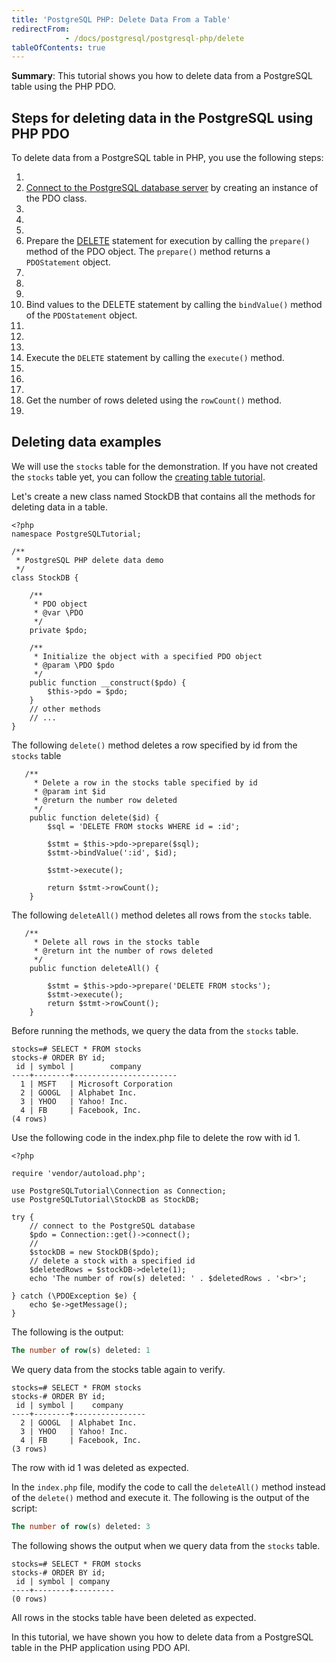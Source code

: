 ```yaml
---
title: 'PostgreSQL PHP: Delete Data From a Table'
redirectFrom: 
            - /docs/postgresql/postgresql-php/delete
tableOfContents: true
---
```



**Summary**: This tutorial shows you how to delete data from a PostgreSQL table using the PHP PDO.

## Steps for deleting data in the PostgreSQL using PHP PDO

To delete data from a PostgreSQL table in PHP, you use the following steps:

1.
2. [Connect to the PostgreSQL database server](/docs/postgresql/postgresql-php/connect) by creating an instance of the PDO class.
3.
4.
5.
6. Prepare the [DELETE](/docs/postgresql/postgresql-delete) statement for execution by calling the `prepare()` method of the PDO object. The `prepare()` method returns a `PDOStatement` object.
7.
8.
9.
10. Bind values to the DELETE statement by calling the `bindValue()` method of the `PDOStatement` object.
11.
12.
13.
14. Execute the `DELETE` statement by calling the `execute()` method.
15.
16.
17.
18. Get the number of rows deleted using the `rowCount()` method.
19.

## Deleting data examples

We will use the `stocks` table for the demonstration. If you have not created the `stocks` table yet, you can follow the [creating table tutorial](/docs/postgresql/postgresql-php/create-tables).

Let's create a new class named StockDB that contains all the methods for deleting data in a table.

```
<?php
namespace PostgreSQLTutorial;

/**
 * PostgreSQL PHP delete data demo
 */
class StockDB {

    /**
     * PDO object
     * @var \PDO
     */
    private $pdo;

    /**
     * Initialize the object with a specified PDO object
     * @param \PDO $pdo
     */
    public function __construct($pdo) {
        $this->pdo = $pdo;
    }
    // other methods
    // ...
}
```

The following `delete()` method deletes a row specified by id from the `stocks` table

```
   /**
     * Delete a row in the stocks table specified by id
     * @param int $id
     * @return the number row deleted
     */
    public function delete($id) {
        $sql = 'DELETE FROM stocks WHERE id = :id';

        $stmt = $this->pdo->prepare($sql);
        $stmt->bindValue(':id', $id);

        $stmt->execute();

        return $stmt->rowCount();
    }
```

The following `deleteAll()` method deletes all rows from the `stocks` table.

```
   /**
     * Delete all rows in the stocks table
     * @return int the number of rows deleted
     */
    public function deleteAll() {

        $stmt = $this->pdo->prepare('DELETE FROM stocks');
        $stmt->execute();
        return $stmt->rowCount();
    }
```

Before running the methods, we query the data from the `stocks` table.

```
stocks=# SELECT * FROM stocks
stocks-# ORDER BY id;
 id | symbol |        company
----+--------+-----------------------
  1 | MSFT   | Microsoft Corporation
  2 | GOOGL  | Alphabet Inc.
  3 | YHOO   | Yahoo! Inc.
  4 | FB     | Facebook, Inc.
(4 rows)
```

Use the following code in the index.php file to delete the row with id 1.

```
<?php

require 'vendor/autoload.php';

use PostgreSQLTutorial\Connection as Connection;
use PostgreSQLTutorial\StockDB as StockDB;

try {
    // connect to the PostgreSQL database
    $pdo = Connection::get()->connect();
    //
    $stockDB = new StockDB($pdo);
    // delete a stock with a specified id
    $deletedRows = $stockDB->delete(1);
    echo 'The number of row(s) deleted: ' . $deletedRows . '<br>';

} catch (\PDOException $e) {
    echo $e->getMessage();
}
```

The following is the output:

```sql
The number of row(s) deleted: 1
```

We query data from the stocks table again to verify.

```
stocks=# SELECT * FROM stocks
stocks-# ORDER BY id;
 id | symbol |    company
----+--------+----------------
  2 | GOOGL  | Alphabet Inc.
  3 | YHOO   | Yahoo! Inc.
  4 | FB     | Facebook, Inc.
(3 rows)
```

The row with id 1 was deleted as expected.

In the `index.php` file, modify the code to call the `deleteAll()` method instead of the `delete()` method and execute it. The following is the output of the script:

```sql
The number of row(s) deleted: 3
```

The following shows the output when we query data from the `stocks` table.

```
stocks=# SELECT * FROM stocks
stocks-# ORDER BY id;
 id | symbol | company
----+--------+---------
(0 rows)
```

All rows in the stocks table have been deleted as expected.

In this tutorial, we have shown you how to delete data from a PostgreSQL table in the PHP application using PDO API.
